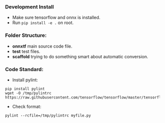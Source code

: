 ### Development Install
- Make sure tensorflow and onnx is installed.
- Run `pip install -e .` on root.

### Folder Structure:
- __onnxtf__ main source code file.
- __test__ test files.
- __scaffold__ trying to do something smart about automatic conversion.

### Code Standard:
- Install pylint:
```
pip install pylint
wget -O /tmp/pylintrc https://raw.githubusercontent.com/tensorflow/tensorflow/master/tensorflow/tools/ci_build/pylintrc
```
- Check format:
```
pylint --rcfile=/tmp/pylintrc myfile.py
```